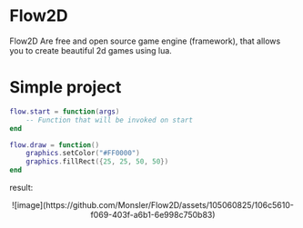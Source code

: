 # Flow2D
Flow2D Are free and open source game engine (framework), that allows you to create beautiful 2d games using lua.
# Simple project
```lua
flow.start = function(args)
    -- Function that will be invoked on start
end

flow.draw = function()
    graphics.setColor("#FF0000")
    graphics.fillRect({25, 25, 50, 50})
end
```
result:<br>
<center>
    ![image](https://github.com/Monsler/Flow2D/assets/105060825/106c5610-f069-403f-a6b1-6e998c750b83)
</center>
